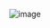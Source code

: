 ![image](https://github.com/GabryelKadmo/ProjetoGasolinaEtanol/assets/65462410/7b8463a0-6fd3-42b2-ad80-7a653991abec)
